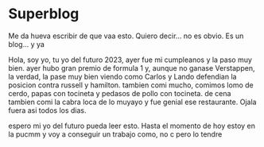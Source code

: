 # Superblog
Me da hueva escribir de que vaa esto. Quiero decir... no es obvio. Es un blog... y ya

Hola, soy yo, tu yo del futuro 2023, ayer fue mi cumpleanos y la paso muy bien. 
ayer hubo gran premio de formula 1 y, aunque no ganase Verstappen, la verdad, la pase muy bien viendo como Carlos y Lando defendian la posicion contra russell y hamilton.
tambien comi mucho, comimos lomo de cerdo, papas con tocineta y pedasos de pollo con tocineta.
de cena tambien comi la cabra loca de lo muyayo y fue genial ese restaurante.
Ojala fuera asi todos los dias.

espero mi yo del futuro pueda leer esto. Hasta el momento de hoy estoy en la pucmm y voy a conseguir un trabajo 
como, no c pero lo tendre
